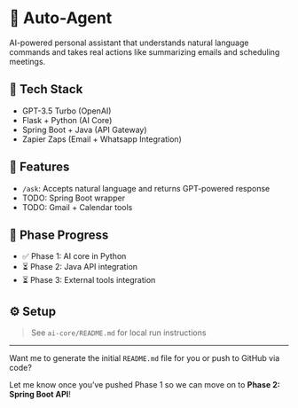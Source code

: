 # 🤖 Auto-Agent

AI-powered personal assistant that understands natural language commands and takes real actions like summarizing emails and scheduling meetings.

## 🧠 Tech Stack
- GPT-3.5 Turbo (OpenAI)
- Flask + Python (AI Core)
- Spring Boot + Java (API Gateway)
- Zapier Zaps (Email + Whatsapp Integration)

## 🚀 Features
- `/ask`: Accepts natural language and returns GPT-powered response
- TODO: Spring Boot wrapper
- TODO: Gmail + Calendar tools

## 📂 Phase Progress
- ✅ Phase 1: AI core in Python
- ⏳ Phase 2: Java API integration
- ⏳ Phase 3: External tools integration

## ⚙️ Setup
> See `ai-core/README.md` for local run instructions

---

Want me to generate the initial `README.md` file for you or push to GitHub via code?

Let me know once you’ve pushed Phase 1 so we can move on to **Phase 2: Spring Boot API**!
